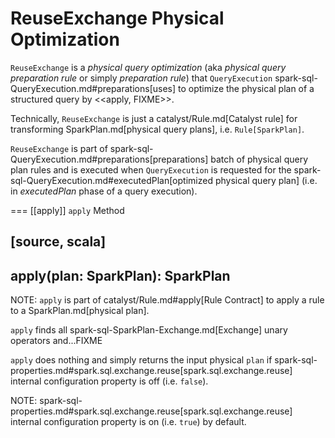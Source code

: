 # ReuseExchange Physical Optimization

`ReuseExchange` is a *physical query optimization* (aka _physical query preparation rule_ or simply _preparation rule_) that `QueryExecution` spark-sql-QueryExecution.md#preparations[uses] to optimize the physical plan of a structured query by <<apply, FIXME>>.

Technically, `ReuseExchange` is just a catalyst/Rule.md[Catalyst rule] for transforming SparkPlan.md[physical query plans], i.e. `Rule[SparkPlan]`.

`ReuseExchange` is part of spark-sql-QueryExecution.md#preparations[preparations] batch of physical query plan rules and is executed when `QueryExecution` is requested for the spark-sql-QueryExecution.md#executedPlan[optimized physical query plan] (i.e. in *executedPlan* phase of a query execution).

=== [[apply]] `apply` Method

[source, scala]
----
apply(plan: SparkPlan): SparkPlan
----

NOTE: `apply` is part of catalyst/Rule.md#apply[Rule Contract] to apply a rule to a SparkPlan.md[physical plan].

`apply` finds all spark-sql-SparkPlan-Exchange.md[Exchange] unary operators and...FIXME

`apply` does nothing and simply returns the input physical `plan` if spark-sql-properties.md#spark.sql.exchange.reuse[spark.sql.exchange.reuse] internal configuration property is off (i.e. `false`).

NOTE: spark-sql-properties.md#spark.sql.exchange.reuse[spark.sql.exchange.reuse] internal configuration property is on (i.e. `true`) by default.
